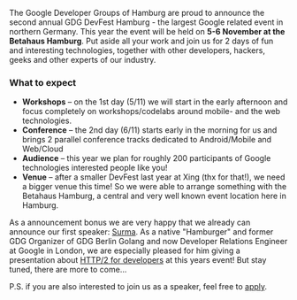 The Google Developer Groups of Hamburg are proud to announce the second annual GDG DevFest Hamburg - the largest Google related event in northern Germany.
This year the event will be held on **5-6 November at the Betahaus Hamburg**. Put aside all your work and join us for 2 days of fun and interesting technologies, together with other developers, hackers, geeks and other experts of our industry.

### What to expect

* **Workshops** – on the 1st day (5/11) we will start in the early afternoon and focus completely on workshops/codelabs around mobile- and the web technologies.
* **Conference** – the 2nd day (6/11) starts early in the morning for us and brings 2 parallel conference tracks dedicated to Android/Mobile and Web/Cloud
* **Audience** – this year we plan for roughly 200 participants of Google technologies interested people like you!
* **Venue** – after a smaller DevFest last year at Xing (thx for that!), we need a bigger venue this time! So we were able to arrange something with the Betahaus Hamburg, a central and very well known event location here in Hamburg.

As a announcement bonus we are very happy that we already can announce our first speaker: [Surma](https://plus.google.com/+AlexanderSurma). As a native "Hamburger" and former GDG Organizer of GDG Berlin Golang and now Developer Relations Engineer at Google in London, we are especially pleased for him giving a presentation about [HTTP/2 for developers](http://www.devfest.de/#!/speakers/1) at this years event! But stay tuned, there are more to come...

P.S. if you are also interested to join us as a speaker, feel free to [apply](http://goo.gl/forms/MDTttSCkgr). 
